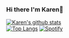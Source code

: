 ### Hi there I'm Karen👋
[![Karen's github stats](https://github-readme-stats.vercel.app/api?username=karenchuu&theme=dark&show_icons=true&hide=stars)](https://github.com/karenchuu/github-readme-stats)  
[![Top Langs](https://github-readme-stats.vercel.app/api/top-langs/?username=karenchuu&layout=compact&theme=ayu-mirage)](https://github.com/karenchuu/github-readme-stats)
[![Spotify](https://spotify-github-readme.vercel.app/api/spotify)](https://open.spotify.com/user/3cnyptp8xsafk8t9tn8k3l22m)

<!--
**karenchuu/karenchuu** is a ✨ _special_ ✨ repository because its `README.md` (this file) appears on your GitHub profile.

Here are some ideas to get you started:

- 🔭 I’m currently working on ...
- 🌱 I’m currently learning ...
- 👯 I’m looking to collaborate on ...
- 🤔 I’m looking for help with ...
- 💬 Ask me about ...
- 📫 How to reach me: ...
- 😄 Pronouns: ...
- ⚡ Fun fact: ...
-->
